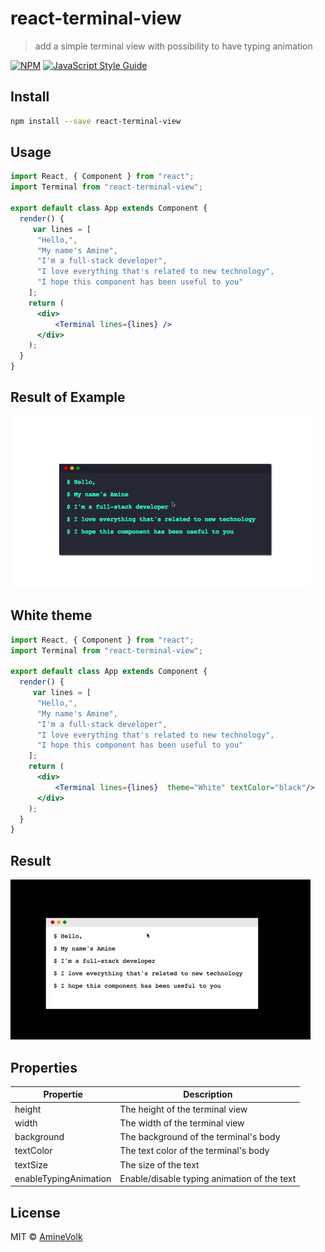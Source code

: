 # react-terminal-view

> add a simple terminal view with possibility to have typing animation

[![NPM](https://img.shields.io/npm/v/react-terminal-view.svg)](https://www.npmjs.com/package/react-terminal-view) [![JavaScript Style Guide](https://img.shields.io/badge/code_style-standard-brightgreen.svg)](https://standardjs.com)

## Install

```bash
npm install --save react-terminal-view
```

## Usage

```jsx
import React, { Component } from "react";
import Terminal from "react-terminal-view";

export default class App extends Component {
  render() {
     var lines = [
      "Hello,",
      "My name's Amine",
      "I'm a full-stack developer",
      "I love everything that's related to new technology",
      "I hope this component has been useful to you"
    ];
    return (
      <div>
          <Terminal lines={lines} />
      </div>
    );
  }
}
```

## Result of Example

![Result](./terminal-dark.gif)


## White theme
```jsx
import React, { Component } from "react";
import Terminal from "react-terminal-view";

export default class App extends Component {
  render() {
     var lines = [
      "Hello,",
      "My name's Amine",
      "I'm a full-stack developer",
      "I love everything that's related to new technology",
      "I hope this component has been useful to you"
    ];
    return (
      <div>
          <Terminal lines={lines}  theme="White" textColor="black"/>
      </div>
    );
  }
}
```

## Result
![Result](./terminal-white.gif)

## Properties

| Propertie             | Description                                 |
| --------------------- | ------------------------------------------- |
| height                | The height of the terminal view             |
| width                 | The width of the terminal view              |
| background            | The background of the terminal's body       |
| textColor             | The text color of the terminal's body       |
| textSize              | The size of the text                        |
| enableTypingAnimation | Enable/disable typing animation of the text |

## License

MIT © [AmineVolk](https://github.com/AmineVolk)
